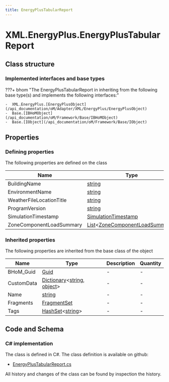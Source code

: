 ```yaml
---
title: EnergyPlusTabularReport
---
```


# XML.EnergyPlus.EnergyPlusTabularReport



## Class structure

### Implemented interfaces and base types

???+ bhom "The EnergyPlusTabularReport in inheriting from the following base type(s) and implements the following interfaces:"

    -  XML.EnergyPlus.[EnergyPlusObject](/api_documentation/oM/Adapter/XML/EnergyPlus/EnergyPlusObject)
    -  Base.[IBHoMObject](/api_documentation/oM/Framework/Base/IBHoMObject)
    -  Base.[IObject](/api_documentation/oM/Framework/Base/IObject)


## Properties



### Defining properties

The following properties are defined on the class

| Name             | Type             | Description      | Quantity         |
|------------------|------------------|------------------|------------------|
| BuildingName | [string](https://learn.microsoft.com/en-us/dotnet/api/System.String?view=netstandard-2.0) | - | - |
| EnvironmentName | [string](https://learn.microsoft.com/en-us/dotnet/api/System.String?view=netstandard-2.0) | - | - |
| WeatherFileLocationTitle | [string](https://learn.microsoft.com/en-us/dotnet/api/System.String?view=netstandard-2.0) | - | - |
| ProgramVersion | [string](https://learn.microsoft.com/en-us/dotnet/api/System.String?view=netstandard-2.0) | - | - |
| SimulationTimestamp | [SimulationTimestamp](/api_documentation/oM/Adapter/XML/EnergyPlus/SimulationTimestamp) | - | - |
| ZoneComponentLoadSummary | [List](https://learn.microsoft.com/en-us/dotnet/api/System.Collections.Generic.List-1?view=netstandard-2.0)&lt;[ZoneComponentLoadSummary](/api_documentation/oM/Adapter/XML/EnergyPlus/ZoneComponentLoadSummary)&gt; | - | - |


### Inherited properties
The following properties are inherited from the base class of the object

| Name             | Type             | Description      | Quantity         |
|------------------|------------------|------------------|------------------|
| BHoM_Guid | [Guid](https://learn.microsoft.com/en-us/dotnet/api/System.Guid?view=netstandard-2.0) | - | - |
| CustomData | [Dictionary](https://learn.microsoft.com/en-us/dotnet/api/System.Collections.Generic.Dictionary-2?view=netstandard-2.0)&lt;[string](https://learn.microsoft.com/en-us/dotnet/api/System.String?view=netstandard-2.0), [object](https://learn.microsoft.com/en-us/dotnet/api/System.Object?view=netstandard-2.0)&gt; | - | - |
| Name | [string](https://learn.microsoft.com/en-us/dotnet/api/System.String?view=netstandard-2.0) | - | - |
| Fragments | [FragmentSet](/api_documentation/oM/Framework/Base/FragmentSet) | - | - |
| Tags | [HashSet](https://learn.microsoft.com/en-us/dotnet/api/System.Collections.Generic.HashSet-1?view=netstandard-2.0)&lt;[string](https://learn.microsoft.com/en-us/dotnet/api/System.String?view=netstandard-2.0)&gt; | - | - |


## Code and Schema

### C# implementation

The class is defined in C#. The class definition is available on github:

- [EnergyPlusTabularReport.cs](https://github.com/BHoM/XML_Toolkit/blob/develop/XML_oM/EnergyPlus\EnergyPlusTabularReport.cs)

All history and changes of the class can be found by inspection the history.
